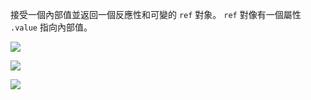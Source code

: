
接受一個內部值並返回一個反應性和可變的 `ref` 對象。 `ref` 對像有一個屬性 `.value` 指向內部值。

![](https://i.imgur.com/g4UoM1l.png)

![](https://i.imgur.com/oFZcM2K.png)
 
![](https://i.imgur.com/pYCSOZ6.png)

